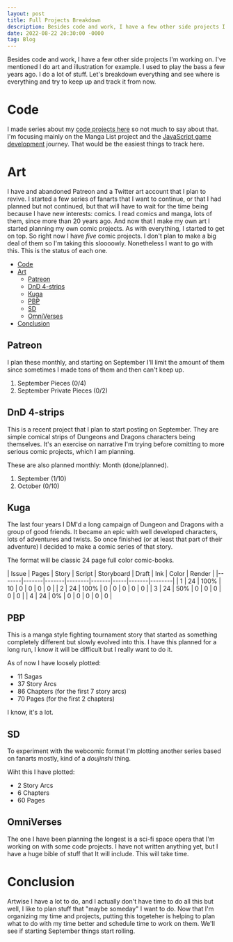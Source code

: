 ```yaml
---
layout: post
title: Full Projects Breakdown
description: Besides code and work, I have a few other side projects I'm working on, so here they are.
date: 2022-08-22 20:30:00 -0000
tag: Blog
---
```

Besides code and work, I have a few other side projects I'm working on. I've mentioned I do art and illustration for example. I used to play the bass a few years ago. I do a lot of stuff. Let's breakdown everything and see where is everything and try to keep up and track it from now.

# Code

I made series about my [code projects here](/2022-08-18-projects-status-part-i) so not much to say about that. I'm focusing mainly on the Manga List project and the [JavaScript game development](/2022-08-19-javascript-games-part-i) journey. That would be the easiest things to track here.

# Art

I have and abandoned Patreon and a Twitter art account that I plan to revive. I started a few series of fanarts that I want to continue, or that I had planned but not continued, but that will have to wait for the time being because I have new interests: comics. I read comics and manga, lots of them, since more than 20 years ago. And now that I make my own art I started planning my own comic projects.
As with everything, I started to get on top. So right now I have *five* comic projects. I don't plan to make a big deal of them so I'm taking this sloooowly. Nonetheless I want to go with this.
This is the status of each one.

- [Code](#code)
- [Art](#art)
  - [Patreon](#patreon)
  - [DnD 4-strips](#dnd-4-strips)
  - [Kuga](#kuga)
  - [PBP](#pbp)
  - [SD](#sd)
  - [OmniVerses](#omniverses)
- [Conclusion](#conclusion)

## Patreon

I plan these monthly, and starting on September I'll limit the amount of them since sometimes I made tons of them and then can't keep up.

1. September Pieces (0/4)
2. September Private Pieces (0/2)

## DnD 4-strips

This is a recent project that I plan to start posting on September. They are simple comical strips of Dungeons and Dragons characters being themselves. It's an exercise on narrative I'm trying before comitting to more serious comic projects, which I am planning.

These are also planned monthly: Month (done/planned).

1. September (1/10)
2. October (0/10)

## Kuga

The last four years I DM'd a long campaign of Dungeon and Dragons with a group of good friends. It became an epic with well developed characters, lots of adventures and twists. So once finished (or at least that part of their adventure) I decided to make a comic series of that story.

The format will be classic 24 page full color comic-books.

| Issue | Pages | Story | Script | Storyboard | Draft | Ink | Color | Render |
|-------|-------|-------|--------|-------|-----|-------|--------|
| 1 | 24 | 100% | 10 | 0 | 0 | 0 | 0 |
| 2 | 24 | 100% | 0 | 0 | 0 | 0 | 0 |
| 3 | 24 | 50% | 0 | 0 | 0 | 0 | 0 |
| 4 | 24 | 0% | 0 | 0 | 0 | 0 | 0 |

## PBP

This is a manga style fighting tournament story that started as something completely different but slowly evolved into this. I have this planned for a long run, I know it will be difficult but I really want to do it.

As of now I have loosely plotted:

- 11 Sagas
- 37 Story Arcs
- 86 Chapters (for the first 7 story arcs)
- 70 Pages (for the first 2 chapters)

I know, it's a lot.

## SD

To experiment with the webcomic format I'm plotting another series based on fanarts mostly, kind of a _doujinshi_ thing.

Wiht this I have plotted:

- 2 Story Arcs
- 6 Chapters
- 60 Pages

## OmniVerses

The one I have been planning the longest is a sci-fi space opera that I'm working on with some code projects. I have not written anything yet, but I have a huge bible of stuff that It will include. This will take time.

# Conclusion

Artwise I have a lot to do, and I actually don't have time to do all this but well, I like to plan stuff that "maybe someday" I want to do. Now that I'm organizing my time and projects, putting this togeteher is helping to plan what to do with my time better and schedule time to work on them. We'll see if starting September things start rolling.